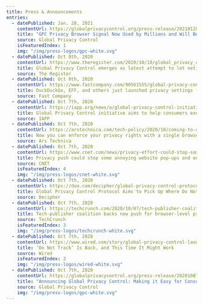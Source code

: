 ```yaml
---
title: Press & Announcements
entries:
  - datePublished: Jan. 28, 2021
    contentUrl: https://globalprivacycontrol.org/press-release/20210128
    title: "GPC Privacy Browser Signal Now Used by Millions and Will Be Honored by Hundreds of Thousands of Websites"
    source: Global Privacy Control
    isFeaturedIndex: 1
    img: "/img/press-logos/gpc-white.svg"
  - datePublished: Oct 8th, 2020
    contentUrl: https://www.theregister.com/2020/10/10/global_privacy_control/
    title: Global Privacy Control emerges as latest attempt to let netizens choose whether they want to be tracked online
    source: The Register
  - datePublished: Oct 8th, 2020
    contentUrl: https://www.fastcompany.com/90561555/global-privacy-control-duckduckgo-eff-mozilla
    title: DuckDuckGo, EFF, and others just launched privacy settings for the whole internet
    source: Fast Company
  - datePublished: Oct 7th, 2020
    contentUrl: https://iapp.org/news/a/global-privacy-control-initiative-hopes-to-help-consumers-exercise-ccpa-rights/
    title: Global Privacy Control initiative aims to help consumers exercise privacy rights
    source: IAPP
  - datePublished: Oct 7th, 2020
    contentUrl: https://arstechnica.com/tech-policy/2020/10/coming-to-a-browser-near-you-a-new-way-to-keep-sites-from-selling-your-data/
    title: Now you can enforce your privacy rights with a single browser tick
    source: Ars Technica
  - datePublished: Oct 7th, 2020
    contentUrl: https://www.cnet.com/news/privacy-effort-could-stop-some-annoying-website-popups-and-online-tracking/
    title: Privacy push could stop some annoying website pop-ups and online tracking
    source: CNET
    isFeaturedIndex: 4
    img: "/img/press-logos/cnet-white.svg"
  - datePublished: Oct 7th, 2020
    contentUrl: https://duo.com/decipher/global-privacy-control-protocol-aims-to-pick-up-where-do-not-track-left-off
    title: Global Privacy Control Protocol Aims to Pick Up Where Do Not Track Left Off
    source: Decipher
  - datePublished: Oct 7th, 2020
    contentUrl: https://techcrunch.com/2020/10/07/tech-publisher-coalition-backs-new-push-for-browser-level-privacy-controls/
    title: Tech-publisher coalition backs new push for browser-level privacy controls
    source: TechCrunch
    isFeaturedIndex: 3
    img: "/img/press-logos/techcrunch-white.svg"
  - datePublished: Oct 7th, 2020
    contentUrl: https://www.wired.com/story/global-privacy-control-launches-do-not-track-is-back/
    title: ‘Do Not Track’ Is Back, and This Time It Might Work
    source: Wired
    isFeaturedIndex: 2
    img: "/img/press-logos/wired-white.svg"
  - datePublished: Oct 7th, 2020
    contentUrl: https://globalprivacycontrol.org/press-release/20201007
    title: "Announcing Global Privacy Control: Making it Easy for Consumers to Exercise Their Privacy Rights"
    source: Global Privacy Control
    img: "/img/press-logos/gpc-white.svg"
---
```

